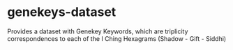 # genekeys-dataset
Provides a dataset with Genekey Keywords, which are triplicity correspondences to each of the I Ching Hexagrams (Shadow - Gift - Siddhi)
